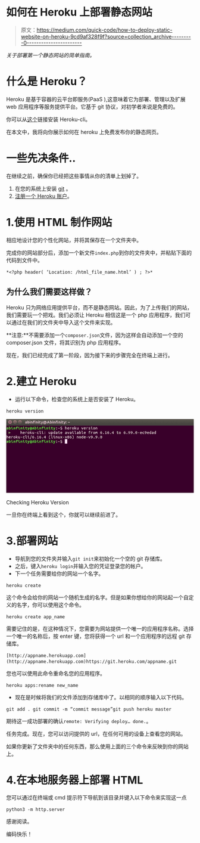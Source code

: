 # 如何在 Heroku 上部署静态网站

> 原文：<https://medium.com/quick-code/how-to-deploy-static-website-on-heroku-9cd9af328f9f?source=collection_archive---------0----------------------->

*关于部署第一个静态网站的简单指南。*

# 什么是 Heroku？

Heroku 是基于容器的云平台即服务(PaaS ),这意味着它为部署、管理以及扩展 web 应用程序等服务提供平台。它基于 git 协议，对初学者来说是免费的。

你可以从[这个](https://devcenter.heroku.com/articles/heroku-cli)链接安装 Heroku-cli。

在本文中，我将向你展示如何在 heroku 上免费发布你的静态网页。

# 一些先决条件..

在继续之前，确保你已经把这些事情从你的清单上划掉了。

1.  在您的系统上安装 [git](https://git-scm.com/downloads) 。
2.  [注册一个 Heroku 账户](https://signup.heroku.com/)。

# 1.使用 HTML 制作网站

相应地设计您的个性化网站，并将其保存在一个文件夹中。

完成你的网站部分后，添加一个新文件`index.php`到你的文件夹中，并粘贴下面的代码到文件中。

```
*<?php header( ‘Location: /html_file_name.html’ ) ; ?>*
```

## 为什么我们需要这样做？

Heroku 只为网络应用提供平台，而不是静态网站。因此，为了上传我们的网站，我们需要玩一个把戏。我们必须让 Heroku 相信这是一个 php 应用程序，我们可以通过在我们的文件夹中导入这个文件来实现。

**注意:**不需要添加一个`composer.json`文件，因为这样会自动添加一个空的 composer.json 文件，将其识别为 php 应用程序。

现在，我们已经完成了第一阶段，因为接下来的步骤完全在终端上进行。

# 2.建立 Heroku

*   运行以下命令，检查您的系统上是否安装了 Heroku。

```
heroku version
```

![](img/92cb48c4e2aadc471c2b92189e16d77c.png)

Checking Heroku Version

一旦你在终端上看到这个，你就可以继续前进了。

# 3.部署网站

*   导航到您的文件夹并输入`git init`来初始化一个空的 git 存储库。
*   之后，键入`heroku login`并输入您的凭证登录您的帐户。
*   下一个任务需要给你的网站一个名字。

```
heroku create
```

这个命令会给你的网站一个随机生成的名字。但是如果你想给你的网站起一个自定义的名字，你可以使用这个命令。

```
heroku create app_name
```

需要记住的是，在这种情况下，您需要为网站提供一个唯一的应用程序名称。选择一个唯一的名称后，按 enter 键，您将获得一个 url 和一个应用程序的远程 git 存储库。

```
[http://appname.herokuapp.com](http://appname.herokuapp.com)https://git.heroku.com/appname.git
```

您也可以使用此命令重命名您的应用程序。

```
heroku apps:rename new_name
```

*   现在是时候将我们的文件添加到存储库中了。以相同的顺序输入以下代码。

```
git add . git commit -m “commit message”git push heroku master
```

期待这一成功部署的确认`remote: Verifying deploy… done.`。

任务完成。现在，您可以访问提供的 url，在任何可用的设备上查看您的网站。

如果你更新了文件夹中的任何东西，那么使用上面的三个命令来反映到你的网站上。

# 4.在本地服务器上部署 HTML

您可以通过在终端或 cmd 提示符下导航到该目录并键入以下命令来实现这一点

```
python3 -m http.server
```

感谢阅读。

编码快乐！
